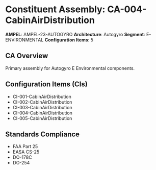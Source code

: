 # Constituent Assembly: CA-004-CabinAirDistribution

**AMPEL**: AMPEL-23-AUTOGYRO
**Architecture**: Autogyro
**Segment**: E-ENVIRONMENTAL
**Configuration Items**: 5

## CA Overview
Primary assembly for Autogyro E Environmental components.

## Configuration Items (CIs)
- CI-001-CabinAirDistribution
- CI-002-CabinAirDistribution
- CI-003-CabinAirDistribution
- CI-004-CabinAirDistribution
- CI-005-CabinAirDistribution

## Standards Compliance
- FAA Part 25
- EASA CS-25
- DO-178C
- DO-254
